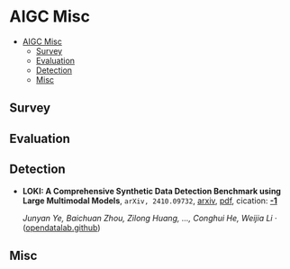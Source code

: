 # AIGC Misc

- [AIGC Misc](#aigc-misc)
  - [Survey](#survey)
  - [Evaluation](#evaluation)
  - [Detection](#detection)
  - [Misc](#misc)


## Survey


## Evaluation


## Detection

- **LOKI: A Comprehensive Synthetic Data Detection Benchmark using Large
  Multimodal Models**, `arXiv, 2410.09732`, [arxiv](http://arxiv.org/abs/2410.09732v1), [pdf](http://arxiv.org/pdf/2410.09732v1.pdf), cication: [**-1**](None)

	 *Junyan Ye, Baichuan Zhou, Zilong Huang, ..., Conghui He, Weijia Li* · ([opendatalab.github](https://opendatalab.github.io/LOKI/))

## Misc